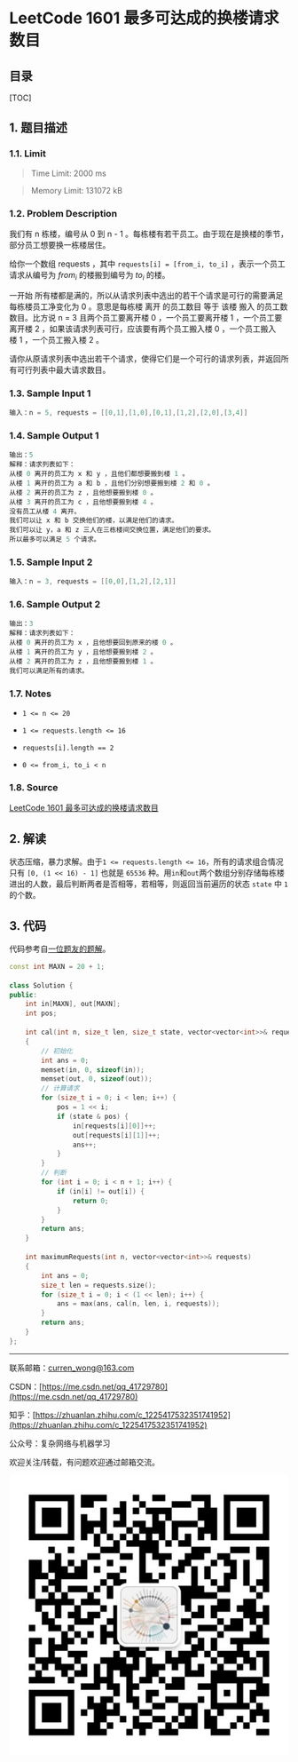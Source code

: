 LeetCode 1601 最多可达成的换楼请求数目
===

目录
---

[TOC]

## 1. 题目描述

### 1.1. Limit

>Time Limit: 2000 ms

>Memory Limit: 131072 kB

### 1.2. Problem Description

我们有 n 栋楼，编号从 0 到 n - 1 。每栋楼有若干员工。由于现在是换楼的季节，部分员工想要换一栋楼居住。

给你一个数组 requests ，其中 `requests[i] = [from_i, to_i]` ，表示一个员工请求从编号为 $from_i$ 的楼搬到编号为 $to_i$ 的楼。

一开始 所有楼都是满的，所以从请求列表中选出的若干个请求是可行的需要满足 每栋楼员工净变化为 0 。意思是每栋楼 离开 的员工数目 等于 该楼 搬入 的员工数数目。比方说 n = 3 且两个员工要离开楼 0 ，一个员工要离开楼 1 ，一个员工要离开楼 2 ，如果该请求列表可行，应该要有两个员工搬入楼 0 ，一个员工搬入楼 1 ，一个员工搬入楼 2 。

请你从原请求列表中选出若干个请求，使得它们是一个可行的请求列表，并返回所有可行列表中最大请求数目。

### 1.3. Sample Input 1

```cpp
输入：n = 5, requests = [[0,1],[1,0],[0,1],[1,2],[2,0],[3,4]]
```

### 1.4. Sample Output 1

```cpp
输出：5
解释：请求列表如下：
从楼 0 离开的员工为 x 和 y ，且他们都想要搬到楼 1 。
从楼 1 离开的员工为 a 和 b ，且他们分别想要搬到楼 2 和 0 。
从楼 2 离开的员工为 z ，且他想要搬到楼 0 。
从楼 3 离开的员工为 c ，且他想要搬到楼 4 。
没有员工从楼 4 离开。
我们可以让 x 和 b 交换他们的楼，以满足他们的请求。
我们可以让 y，a 和 z 三人在三栋楼间交换位置，满足他们的要求。
所以最多可以满足 5 个请求。
```

### 1.5. Sample Input 2

```cpp
输入：n = 3, requests = [[0,0],[1,2],[2,1]]
```

### 1.6. Sample Output 2

```cpp
输出：3
解释：请求列表如下：
从楼 0 离开的员工为 x ，且他想要回到原来的楼 0 。
从楼 1 离开的员工为 y ，且他想要搬到楼 2 。
从楼 2 离开的员工为 z ，且他想要搬到楼 1 。
我们可以满足所有的请求。
```

### 1.7. Notes

- `1 <= n <= 20`

- `1 <= requests.length <= 16`

- `requests[i].length == 2`

- `0 <= from_i, to_i < n`

### 1.8. Source

[LeetCode 1601 最多可达成的换楼请求数目](https://leetcode-cn.com/problems/maximum-number-of-achievable-transfer-requests/)

## 2. 解读

状态压缩，暴力求解。由于`1 <= requests.length <= 16`，所有的请求组合情况只有 `[0, (1 << 16) - 1]` 也就是 `65536` 种。用`in`和`out`两个数组分别存储每栋楼进出的人数，最后判断两者是否相等，若相等，则返回当前遍历的状态 `state` 中 `1` 的个数。

## 3. 代码

代码参考自[一位题友的题解](https://leetcode-cn.com/problems/maximum-number-of-achievable-transfer-requests/solution/zhe-zhou-bi-sai-suo-you-wei-ti-du-ke-yi-bao-li-qiu/)。

```cpp
const int MAXN = 20 + 1;

class Solution {
public:
    int in[MAXN], out[MAXN];
    int pos;

    int cal(int n, size_t len, size_t state, vector<vector<int>>& requests)
    {
        // 初始化
        int ans = 0;
        memset(in, 0, sizeof(in));
        memset(out, 0, sizeof(out));
        // 计算请求
        for (size_t i = 0; i < len; i++) {
            pos = 1 << i;
            if (state & pos) {
                in[requests[i][0]]++;
                out[requests[i][1]]++;
                ans++;
            }
        }
        // 判断
        for (int i = 0; i < n + 1; i++) {
            if (in[i] != out[i]) {
                return 0;
            }
        }
        return ans;
    }

    int maximumRequests(int n, vector<vector<int>>& requests)
    {
        int ans = 0;
        size_t len = requests.size();
        for (size_t i = 0; i < (1 << len); i++) {
            ans = max(ans, cal(n, len, i, requests));
        }
        return ans;
    }
};
```

---

联系邮箱：curren_wong@163.com

CSDN：[https://me.csdn.net/qq_41729780](https://me.csdn.net/qq_41729780)

知乎：[https://zhuanlan.zhihu.com/c_1225417532351741952](https://zhuanlan.zhihu.com/c_1225417532351741952)

公众号：复杂网络与机器学习

欢迎关注/转载，有问题欢迎通过邮箱交流。

![二维码](../../../img/WeChat/QRCode.jpg)
